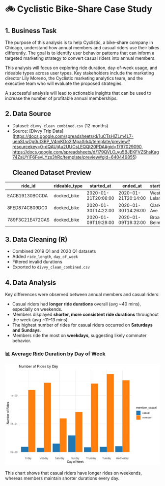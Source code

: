 # 🚲 Cyclistic Bike-Share Case Study

## 1. Business Task

The purpose of this analysis is to help Cyclistic, a bike-share company in Chicago, understand how annual members and casual riders use their bikes differently. The goal is to identify user behavior patterns that can inform a targeted marketing strategy to convert casual riders into annual members.

This analysis will focus on exploring ride duration, day-of-week usage, and rideable types across user types. Key stakeholders include the marketing director Lily Moreno, the Cyclistic marketing analytics team, and the executive team who will evaluate the proposed strategies.

A successful analysis will lead to actionable insights that can be used to increase the number of profitable annual memberships.

## 2. Data Source
- Dataset: `divvy_clean_combined.csv` (12 months)
- Source: [Divvy Trip Data](https://docs.google.com/spreadsheets/d/1uCTsHlZLm4L7-ueaSLwDg0ut3BP_V4mKDo2IMpaXrk4/template/preview?resourcekey=0-dQAUjAu2UUCsLEQQt20PDA#gid=1797029090, https://docs.google.com/spreadsheets/d/179QVLO_yu5BJEKFVZShsKag74ZaUYIF6FevLYzs3hRc/template/preview#gid=640449855)
  ## Cleaned Dataset Preview
| ride_id          | rideable_type | started_at          | ended_at             | start_station_name         | end_station_name           |
|------------------|---------------|---------------------|----------------------|----------------------------|----------------------------|
| EACB19130BOCDA   | docked_bike   | 2020-01-21T20:06:00 | 2020-01-21T20:14:00  | Western Ave & Leland Ave   | Clark St & Montrose Ave    |
| 8FED874C809DC0   | docked_bike   | 2020-01-30T14:22:00 | 2020-01-30T14:26:00  | Clark St & Montrose Ave    | Broadway & Belmont Ave     |
| 789F3C21E472CAS  | docked_bike   | 2020-01-09T19:29:00 | 2020-01-09T19:32:00  | Broadway & Belmont Ave     | Clark St & Randolph St     |


## 3. Data Cleaning (R)
- Combined 2019 Q1 and 2020 Q1 datasets
- Added `ride_length`, `day_of_week`
- Filtered invalid durations
- Exported to `divvy_clean_combined.csv`

## 4. Data Analysis
Key differences were observed between annual members and casual riders:

- Casual riders had **longer ride durations** overall (avg ~40 mins), especially on weekends.
- Members displayed **shorter, more consistent ride durations** throughout the week (avg ~11–13 mins).
- The highest number of rides for casual riders occurred on **Saturdays and Sundays**.
- Members ride the most on **weekdays**, suggesting likely commuter behavior.

### 📊 Average Ride Duration by Day of Week
![Average Ride Duration](rides_by_day.png)

This chart shows that casual riders have longer rides on weekends, whereas members maintain shorter durations every day.
